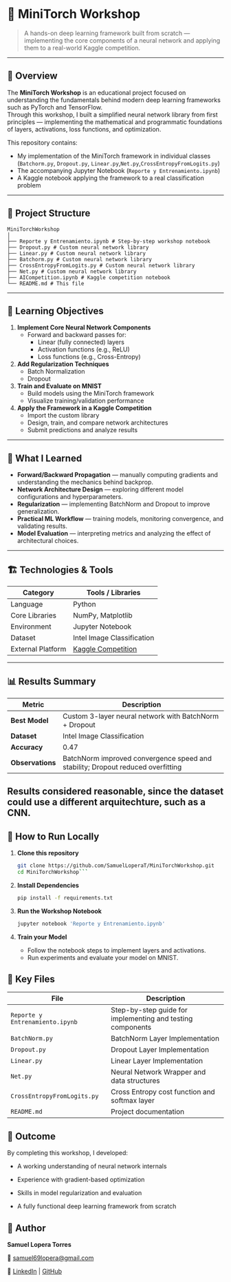 # 🧠 MiniTorch Workshop

> A hands-on deep learning framework built from scratch — implementing the core components of a neural network and applying them to a real-world Kaggle competition.

---

## 📘 Overview

The **MiniTorch Workshop** is an educational project focused on understanding the fundamentals behind modern deep learning frameworks such as PyTorch and TensorFlow.  
Through this workshop, I built a simplified neural network library from first principles — implementing the mathematical and programmatic foundations of layers, activations, loss functions, and optimization.

This repository contains:
- My implementation of the MiniTorch framework in individual classes (`Batchorm.py`, `Dropout.py`, `Linear.py`,`Net.py`,`CrossEntropyFromLogits.py`)
- The accompanying Jupyter Notebook (`Reporte y Entrenamiento.ipynb`)
- A Kaggle notebook applying the framework to a real classification problem

---

## 🧩 Project Structure
```
MiniTorchWorkshop
│
├── Reporte y Entrenamiento.ipynb # Step-by-step workshop notebook
├── Dropout.py # Custom neural network library
├── Linear.py # Custom neural network library
├── Batchorm.py # Custom neural network library
├── CrossEntropyFromLogits.py # Custom neural network library
├── Net.py # Custom neural network library
├── AICompetition.ipynb # Kaggle competition notebook
└── README.md # This file
```

---

## 🚀 Learning Objectives

1. **Implement Core Neural Network Components**
   - Forward and backward passes for:
     - Linear (fully connected) layers  
     - Activation functions (e.g., ReLU)  
     - Loss functions (e.g., Cross-Entropy)
2. **Add Regularization Techniques**
   - Batch Normalization  
   - Dropout
3. **Train and Evaluate on MNIST**
   - Build models using the MiniTorch framework  
   - Visualize training/validation performance
4. **Apply the Framework in a Kaggle Competition**
   - Import the custom library  
   - Design, train, and compare network architectures  
   - Submit predictions and analyze results

---

## 🧠 What I Learned

- **Forward/Backward Propagation** — manually computing gradients and understanding the mechanics behind backprop.  
- **Network Architecture Design** — exploring different model configurations and hyperparameters.  
- **Regularization** — implementing BatchNorm and Dropout to improve generalization.  
- **Practical ML Workflow** — training models, monitoring convergence, and validating results.  
- **Model Evaluation** — interpreting metrics and analyzing the effect of architectural choices.

---

## 🏗️ Technologies & Tools

| Category | Tools / Libraries |
|-----------|------------------|
| Language | Python |
| Core Libraries | NumPy, Matplotlib |
| Environment | Jupyter Notebook |
| Dataset | Intel Image Classification |
| External Platform | [Kaggle Competition](https://www.kaggle.com/code/juanmartinezv4399/ai-competition01) |

---

## 📊 Results Summary

| Metric | Description |
|--------|-------------|
| **Best Model** | Custom 3-layer neural network with BatchNorm + Dropout |
| **Dataset** | Intel Image Classification |
| **Accuracy** | 0.47 |
| **Observations** | BatchNorm improved convergence speed and stability; Dropout reduced overfitting |

Results considered reasonable, since the dataset could use a different arquitechture, such as a CNN.
---

## 🧰 How to Run Locally

1. **Clone this repository**
   ```bash
   git clone https://github.com/SamuelLoperaT/MiniTorchWorkshop.git
   cd MiniTorchWorkshop```

2. **Install Dependencies**

    ```bash
    pip install -f requirements.txt
    ```
3. **Run the Workshop Notebook**
    ```bash
    jupyter notebook 'Reporte y Entrenamiento.ipynb'
    ```
4. **Train your Model**
    - Follow the notebook steps to implement layers and activations.
    - Run experiments and evaluate your model on MNIST.
## 🧩 Key Files
| File                      | Description                                                |
| ------------------------- | ---------------------------------------------------------- |
| `Reporte y Entrenamiento.ipynb` | Step-by-step guide for implementing and testing components |
| `BatchNorm.py`            | BatchNorm Layer Implementation              |
| `Dropout.py`            | Dropout Layer Implementation              |
| `Linear.py`            | Linear Layer Implementation              |
| `Net.py`            | Neural Network Wrapper and data structures            |
| `CrossEntropyFromLogits.py`            | Cross Entropy cost function and softmax layer           |
| `README.md`               | Project documentation                                      |

## 🏁 Outcome

By completing this workshop, I developed:

- A working understanding of neural network internals

- Experience with gradient-based optimization

- Skills in model regularization and evaluation

- A fully functional deep learning framework from scratch

## 💬 Author

**Samuel Lopera Torres**

📧 [samuel69lopera@gmail.com](samuel69lopera@gmail.com)

🔗 [LinkedIn](https://www.linkedin.com/in/samuel-lopera-torres-2b8400212) | [GitHub](https://github.com/SamuelLoperaT)
